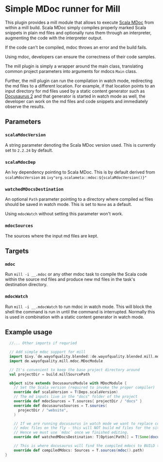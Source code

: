 # Simple MDoc runner for Mill

This plugin provides a mill module that allows to execute [Scala MDoc](https://scalameta.org/mdoc/) from 
within a mill build. Scala MDoc simply compiles properly marked Scala 
snippets in plain md files and optionally runs them through an interpreter, 
augmenting the code with the interpreter output. 

If the code can't be compiled, mdoc throws an error and the build fails.

Using mdoc, developers can ensure the correctness of their code samples. 

The mill plugin is simply a wrapper around the main class, translating 
common project parameters into arguments for mdocs `Main` class. 

Further, the mill plugin can run the compilation in watch mode, 
redirecting the md files to a different location. For example, if 
that location points to an input directory for md files used by 
a static content generator such as [Docusaurus 2](https://docusaurus.io/)
and that generator is started in watch mode as well, the developer 
can work on the md files and code snippets and immediately observe 
the results. 

## Parameters 

### `scalaMdocVersion`

A string parameter denoting the Scala MDoc version used. This is 
currently set to `2.2.24` by default.

### `scalaMdocDep` 

An Ivy dependency pointing to Scala MDoc. This is by default derived 
from `scalaMdocVersion` as `ivy"org.scalameta::mdoc:${scalaMdocVersion()}"`

### `watchedMDocsDestination`

An optional `Path` parameter pointing to a directory where compiled `md` files 
should be saved in watch mode. This is set to `None` as a default. 

Using `mdocWatch` without setting this parameter won't work. 

### `mdocSources`

The sources where the input md files are kept.

## Targets

### `mdoc`

Run `mill -i __.mdoc` or any other mdoc task to compile the Scala code within 
the source md files and produce new md files in the task's destination directory.

### `mdocWatch`

Run `mill -i __.mdocWatch` to run mdoc in watch mode. This will block the shell 
the command is run in until the command is interrupted. Normally this is used in 
combination with a static content generator in watch mode. 

## Example usage  

```scala
  //... Other imports if requried 

  // Add simple mdoc support for mill
  import $ivy.`de.wayofquality.blended::de.wayofquality.blended.mill.mdoc::0.0.1-1-fdff74`
  import de.wayofquality.mill.mdoc.MDocModule

  // It's convenient to keep the base project directory around
  val projectDir = build.millSourcePath

  object site extends DocusaurusModule with MDocModule {
    // Set the Scala version (required to invoke the proper compiler)
    override def scalaVersion = T(Deps.scalaVersion)
    // The md inputs live in the "docs" folder of the project 
    override def mdocSources = T.sources{ projectDir / "docs" }
    override def docusaurusSources = T.sources(
      projectDir / "website",
    )

    // If we are running docusaurus in watch mode we want to replace compiled 
    // mdoc files on the fly - this will NOT build md files for the site
    // Hence we must use `mdoc` once we finished editing.
    override def watchedMDocsDestination: T[Option[Path]] = T(Some(docusaurusBuild().path / "docs"))

    // This is where docusaurus will find the compiled mdocs to BUILD the site
    override def compiledMdocs: Sources = T.sources(mdoc().path)
}

```